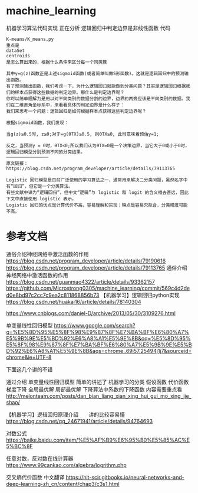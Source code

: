 # machine_learning

机器学习算法代码实现
正在分析 逻辑回归中判定边界是非线性函数 代码

```
K-means/K_means.py
重点是
dataSet
centroids
是怎么算出来的，根据什么条件来区分每一个同类簇

其中y=g(z)函数正是上述sigmoid函数(或者简单叫做S形函数)。这就是逻辑回归中的预测输出函数。
有了预测输出函数，我们考虑一下，为什么逻辑回归就能做到分类问题？其实是逻辑回归根据我们的样本点获得这些数据的判定边界。那什么是判定边界呢？
你可以简单理解为是用以对不同类别的数据分割的边界，边界的两旁应该是不同类别的数据。我们在二维直角坐标系中，来看看具体的判定边界是什么样子：
我们来思考一个问题：逻辑回归是如何根据样本点获得这些判定边界呢？

根据sigmoid函数，我们发现：

当g(z)≥0.5时, z≥0;对于=g(θTX)≥0.5, 则θTX≥0, 此时意味着预估y=1;

反之，当预测y = 0时，θTX<0;所以我们认为θTX=0是一个决策边界，当它大于0或小于0时，逻辑回归模型分别预测不同的分类结果。
————————————————
原文链接：https://blog.csdn.net/program_developer/article/details/79113765
```

```
Logistic 回归模型是目前广泛使用的学习算法之一，通常用来解决二分类问题，虽然名字中有“回归”，但它是一个分类算法。
有些文献中译为“逻辑回归”，但中文“逻辑”与 logistic 和 logit 的含义相去甚远，因此下文中直接使用 logistic 表示。
Logistic 回归的优点是计算代价不高，容易理解和实现；缺点是容易欠拟合，分类精度可能不高。
```

# 参考文档
通俗介绍神经网络中激活函数的作用
https://blog.csdn.net/program_developer/article/details/79190616
https://blog.csdn.net/program_developer/article/details/79113765
通俗介绍神经网络中激活函数的作用
https://blog.csdn.net/guanmao4322/article/details/93362157
https://github.com/Microstrong0305/machine_learning/commit/569c4d2ded0e8bd97c2cc7c9ea2c811868856b73
【机器学习】逻辑回归python实现
https://blog.csdn.net/huakai16/article/details/78140304

https://www.cnblogs.com/daniel-D/archive/2013/05/30/3109276.html

单变量线性回归模型
https://www.google.com/search?q=%E5%8D%95%E5%8F%98%E9%87%8F%E7%BA%BF%E6%80%A7%E5%9B%9E%E5%BD%92%E6%A8%A1%E5%9E%8B&oq=%E5%8D%95%E5%8F%98%E9%87%8F%E7%BA%BF%E6%80%A7%E5%9B%9E%E5%BD%92%E6%A8%A1%E5%9E%8B&aqs=chrome..69i57.25494j1j7&sourceid=chrome&ie=UTF-8


下面这几个讲的不错

通过介绍 单变量线性回归模型 简单的讲述了
机器学习的分类
假设函数
代价函数
梯度下降  全局最优解  局部最优解
下降算法中系数的下降函数
内容需要重点看
http://melonteam.com/posts/dan_bian_liang_xian_xing_hui_gui_mo_xing_jie_shao/

【机器学习】逻辑回归原理介绍　　讲的比较容易懂
https://blog.csdn.net/qq_24671941/article/details/94764693

对数公式
https://baike.baidu.com/item/%E5%AF%B9%E6%95%B0%E5%85%AC%E5%BC%8F

任意对数，反对数在线计算器
https://www.99cankao.com/algebra/logrithm.php

交叉熵代价函数  中文翻译
https://hit-scir.gitbooks.io/neural-networks-and-deep-learning-zh_cn/content/chap3/c3s1.html
